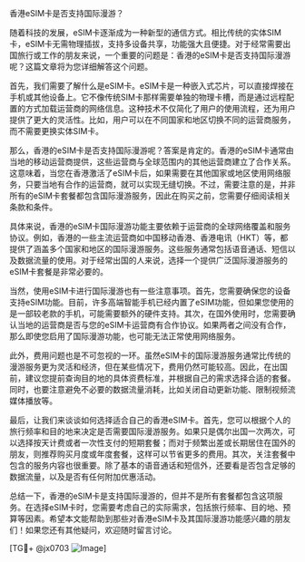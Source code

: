 香港eSIM卡是否支持国际漫游？

随着科技的发展，eSIM卡逐渐成为一种新型的通信方式。相比传统的实体SIM卡，eSIM卡无需物理插拔，支持多设备共享，功能强大且便捷。对于经常需要出国旅行或工作的朋友来说，一个重要的问题是：香港的eSIM卡是否支持国际漫游呢？这篇文章将为您详细解答这个问题。

首先，我们需要了解什么是eSIM卡。eSIM卡是一种嵌入式芯片，可以直接焊接在手机或其他设备上。它不像传统SIM卡那样需要单独的物理卡槽，而是通过远程配置的方式加载运营商的网络信息。这种技术不仅简化了用户的使用流程，还为用户提供了更大的灵活性。比如，用户可以在不同国家和地区切换不同的运营商服务，而不需要更换实体SIM卡。

那么，香港的eSIM卡是否支持国际漫游呢？答案是肯定的。香港的eSIM卡通常由当地的移动运营商提供，这些运营商与全球范围内的其他运营商建立了合作关系。这意味着，当您在香港激活了eSIM卡后，如果需要在其他国家或地区使用网络服务，只要当地有合作的运营商，就可以实现无缝切换。不过，需要注意的是，并非所有的eSIM卡套餐都包含国际漫游服务，因此在购买之前，您需要仔细阅读相关条款和条件。

具体来说，香港的eSIM卡国际漫游功能主要依赖于运营商的全球网络覆盖和服务协议。例如，香港的一些主流运营商如中国移动香港、香港电讯（HKT）等，都提供了涵盖多个国家和地区的国际漫游服务。这些服务通常包括语音通话、短信以及数据流量的使用。对于经常出国的人来说，选择一个提供广泛国际漫游服务的eSIM卡套餐是非常必要的。

当然，使用eSIM卡进行国际漫游也有一些注意事项。首先，您需要确保您的设备支持eSIM功能。目前，许多高端智能手机已经内置了eSIM功能，但如果您使用的是一部较老款的手机，可能需要额外的硬件支持。其次，在国外使用时，您需要确认当地的运营商是否与您的eSIM卡运营商有合作协议。如果两者之间没有合作，那么即使您启用了国际漫游功能，也可能无法正常使用网络服务。

此外，费用问题也是不可忽视的一环。虽然eSIM卡的国际漫游服务通常比传统的漫游服务更为灵活和经济，但在某些情况下，费用仍然可能较高。因此，在出国前，建议您提前查询目的地的具体资费标准，并根据自己的需求选择合适的套餐。同时，也要注意避免不必要的数据流量消耗，比如关闭自动更新功能、限制视频流媒体播放等。

最后，让我们来谈谈如何选择适合自己的香港eSIM卡。首先，您可以根据个人的旅行频率和目的地来决定是否需要国际漫游服务。如果只是偶尔出国一次两次，可以选择按天计费或者一次性支付的短期套餐；而对于频繁出差或长期居住在国外的朋友，则推荐购买月度或年度套餐，这样可以节省更多的费用。其次，关注套餐中包含的服务内容也很重要。除了基本的语音通话和短信外，还要看是否包含足够的数据流量，以及是否有任何附加优惠活动。

总结一下，香港的eSIM卡是支持国际漫游的，但并不是所有套餐都包含这项服务。在选择eSIM卡时，您需要考虑自己的实际需求，包括旅行频率、目的地、预算等因素。希望本文能帮助到那些对香港eSIM卡及其国际漫游功能感兴趣的朋友们！如果您还有其他疑问，欢迎随时留言讨论。

[TG💪+ @jx0703 ![Image](https://github.com/user-attachments/assets/dbca1d08-cadb-493c-b0ec-ad6f7a83f270)]
